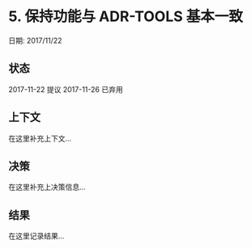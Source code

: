 # 5. 保持功能与 ADR-TOOLS 基本一致

日期: 2017/11/22

## 状态

2017-11-22 提议
2017-11-26 已弃用

## 上下文

在这里补充上下文...

## 决策

在这里补充上决策信息...

## 结果

在这里记录结果...
